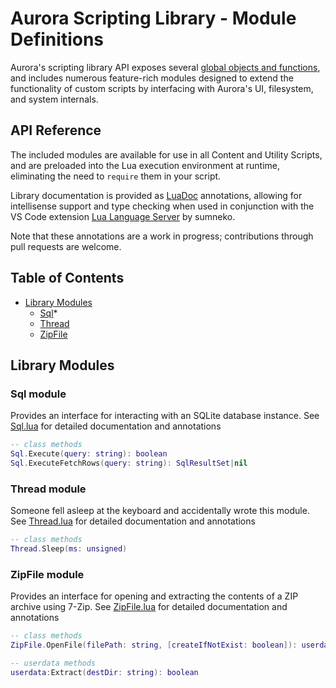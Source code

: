 # Aurora Scripting Library - Module Definitions

Aurora's scripting library API exposes several [global objects and functions](definitions/aurorascriptlib/library/Globals.lua), and includes numerous feature-rich modules designed to extend the functionality of custom scripts by interfacing with Aurora's UI, filesystem, and system internals.

## API Reference

The included modules are available for use in all Content and Utility Scripts, and are preloaded into the Lua execution environment at runtime, eliminating the need to `require` them in your script.

Library documentation is provided as [LuaDoc](https://luals.github.io/wiki/annotations/) annotations, allowing for intellisense support and type checking when used in conjunction with the VS Code extension [Lua Language Server](https://marketplace.visualstudio.com/items?itemName=sumneko.lua) by sumneko.

Note that these annotations are a work in progress; contributions through pull requests are welcome.

## Table of Contents

- [Library Modules](#library-modules)
  - [Sql](#sql-module)*
  - [Thread](#thread-module)
  - [ZipFile](#zipfile-module)

## Library Modules

### Sql module

Provides an interface for interacting with an SQLite database instance. See [Sql.lua](definitions/aurorascriptlib/library/Sql.lua) for detailed documentation and annotations

```lua
-- class methods
Sql.Execute(query: string): boolean
Sql.ExecuteFetchRows(query: string): SqlResultSet|nil
```

### Thread module

Someone fell asleep at the keyboard and accidentally wrote this module. See [Thread.lua](definitions/aurorascriptlib/library/Thread.lua) for detailed documentation and annotations

```lua
-- class methods
Thread.Sleep(ms: unsigned)
```

### ZipFile module

Provides an interface for opening and extracting the contents of a ZIP archive using 7-Zip. See [ZipFile.lua](definitions/aurorascriptlib/library/ZipFile.lua) for detailed documentation and annotations

```lua
-- class methods
ZipFile.OpenFile(filePath: string, [createIfNotExist: boolean]): userdata|nil

-- userdata methods
userdata:Extract(destDir: string): boolean
```

